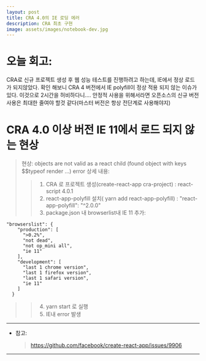 ```yaml
---
layout: post
title: CRA 4.0의 IE 로딩 에러
description: CRA 최초 구현
image: assets/images/notebook-dev.jpg
---
```


# 오늘 회고:

CRA로 신규 프로젝트 생성 후 웹 성능 테스트를 진행하려고 하는데, IE에서 정상 로드가 되지않았다.
확인 해보니 CRA 4 버전에서 IE polyfill이 정상 적용 되지 않는 이슈가 있다.
이것으로 2시간을 허비하다니....
안정적 사용을 위해서라면 오픈소스의 신규 버전 사용은 최대한 줄여야 할것 같다(마스터 버전은 항상 전단계로 사용해야지)

# CRA 4.0 이상 버전 IE 11에서 로드 되지 않는 현상

> 현상: objects are not valid as a react child (found object with keys $$typeof render ...) error
> 상세 내용:
>
> > 1. CRA 로 프로젝트 생성(create-react-app cra-project) : react-script 4.0.1
> > 2. react-app-polyfill 설치( yarn add react-app-polyfill) : "react-app-polyfill": "^2.0.0"
> > 3. package.json 내 browserlist내 IE 11 추가:

```
"browserslist": {
    "production": [
      ">0.2%",
      "not dead",
      "not op_mini all",
      "ie 11"
    ],
    "development": [
      "last 1 chrome version",
      "last 1 firefox version",
      "last 1 safari version",
      "ie 11"
    ]
  }
```

> > 4. yarn start 로 실행
> > 5. IE내 error 발생

---

- 참고:
  > https://github.com/facebook/create-react-app/issues/9906

---
